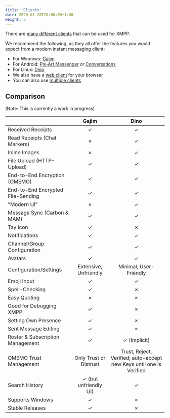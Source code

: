 ```yaml
---
title: 'Clients'
date: 2020-01-20T20:00:00+1:00
weight: 3
---
```


There are [many different clients](https://xmpp.org/software/clients.html) that can be used for XMPP.

We recommend the following, as they all offer the features you would expect from a modern instant messaging client:

- For Windows: [Gajim](/documentation/gajim)
- For Android: [Pix-Art Messenger](https://jabber.pix-art.de/) or [Conversations](https://conversations.im/)
- For Linux: [Dino](https://dino.im/)
- We also have a [web client](/documentation/web_client) for your browser
- You can also use [multiple clients](/documentation/multi_client)

## Comparison

(Note: This is currently a work in progress)

|                                 | Gajim | Dino |
|---------------------------------|:-----:|:----:|
|Received Receipts                | ✓ | ✓ |
|Read Receipts (Chat Markers)     | ✗ | ✓ |
|Inline Images                    | ✗ | ✓ |
|File Upload (HTTP-Upload)        | ✓ | ✓ |
|End-to-End Encryption (OMEMO)    | ✓ | ✓ |
|End-to-End Encrypted File-Sending | ✓ | ✓ |
|"Modern UI"                      | ✗ | ✓ |
|Message Sync (Carbon & MAM)      | ✓ | ✓ |
|Tay Icon                         | ✓ | ✗ |
|Notifications                    | ✓ | ✓ |
|Channel/Group Configuration      | ✓ | ✓ |
|Avatars                          | ✓ | ✓ |
|Configuration/Settings           | Extensive, Unfriendly | Minimal, User-Friendly |
|Emoji Input                      | ✓ | ✓ |
|Spell-Checking                   | ✓ | ✗ |
|Easy Quoting                     | ✗ | ✗ |
|Good for Debugging XMPP          | ✓ | ✗ |
|Setting Own Presence             | ✓ | ✗ |
|Sent Message Editing             | ✓ | ✗ |
|Roster & Subscription Management | ✓ | ✓ (Implicit) |
|OMEMO Trust Management           | Only Trust or Distrust | Trust, Reject, Verified; auto-accept new Keys until one is Verified |
|Search History                   | ✓ (but unfriendly UI) | ✓ |
|Supports Windows                 | ✓ | ✗ |
|Stable Releases                  | ✓ | ✗ |
